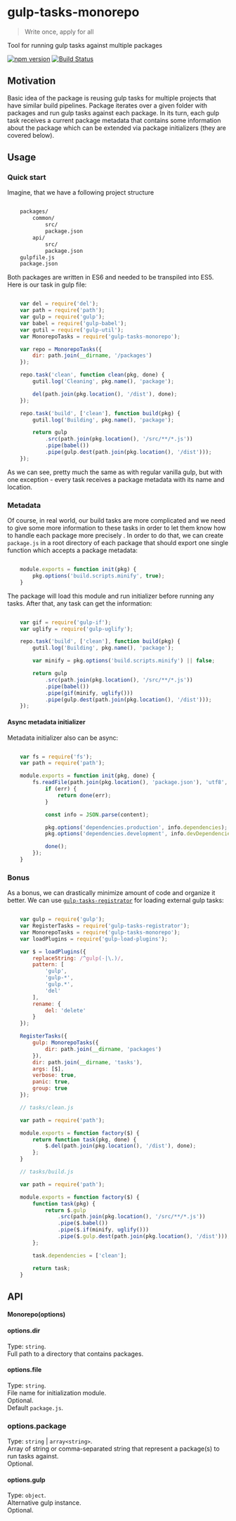 # gulp-tasks-monorepo

> Write once, apply for all

Tool for running gulp tasks against multiple packages


[![npm version](https://badge.fury.io/js/gulp-tasks-monorepo.svg)](https://www.npmjs.com/package/gulp-tasks-monorepo)
[![Build Status](https://secure.travis-ci.org/ziflex/gulp-tasks-monorepo.svg?branch=master)](http://travis-ci.org/ziflex/gulp-tasks-monorepo)

## Motivation

Basic idea of the package is reusing gulp tasks for multiple projects that have similar build pipelines.
Package iterates over a given folder with packages and run gulp tasks against each package.
In its turn, each gulp task receives a current package metadata that contains some information about the package which can be extended via package initializers (they are covered below).


## Usage
### Quick start

Imagine, that we have a following project structure

````sh

    packages/
        common/
            src/
            package.json
        api/
            src/
            package.json
    gulpfile.js
    package.json

````

Both packages are written in ES6 and needed to be transpiled into ES5.
Here is our task in gulp file:

````javascript

    var del = require('del');
    var path = require('path');
    var gulp = require('gulp');
    var babel = require('gulp-babel');
    var gutil = require('gulp-util');
    var MonorepoTasks = require('gulp-tasks-monorepo');

    var repo = MonorepoTasks({
        dir: path.join(__dirname, '/packages')
    });

    repo.task('clean', function clean(pkg, done) {
        gutil.log('Cleaning', pkg.name(), 'package');

        del(path.join(pkg.location(), '/dist'), done);
    });

    repo.task('build', ['clean'], function build(pkg) {
        gutil.log('Building', pkg.name(), 'package');

        return gulp
            .src(path.join(pkg.location(), '/src/**/*.js'))
            .pipe(babel())
            .pipe(gulp.dest(path.join(pkg.location(), '/dist')));
    });

````

As we can see, pretty much the same as with regular vanilla gulp, but with one exception - every task receives a package metadata with its name and location.


### Metadata

Of course, in real world, our build tasks are more complicated and we need to give some more information to these tasks in order to let them know how to handle each package more precisely .
In order to do that, we can create ``package.js`` in a root directory of each package that should export one single function which accepts a package metadata:

````javascript

    module.exports = function init(pkg) {
        pkg.options('build.scripts.minify', true);
    }

````

The package will load this module and run initializer before running any tasks.
After that, any task can get the information:

````javascript

    var gif = require('gulp-if');
    var uglify = require('gulp-uglify');

    repo.task('build', ['clean'], function build(pkg) {
        gutil.log('Building', pkg.name(), 'package');

        var minify = pkg.options('build.scripts.minify') || false;

        return gulp
            .src(path.join(pkg.location(), '/src/**/*.js'))
            .pipe(babel())
            .pipe(gif(minify, uglify()))
            .pipe(gulp.dest(path.join(pkg.location(), '/dist')));
    });

````

#### Async metadata initializer

Metadata initializer also can be async:

````javascript

    var fs = require('fs');
    var path = require('path');

    module.exports = function init(pkg, done) {
        fs.readFile(path.join(pkg.location(), 'package.json'), 'utf8', function(err, content) {
            if (err) {
                return done(err);
            }

            const info = JSON.parse(content);

            pkg.options('dependencies.production', info.dependencies);
            pkg.options('dependencies.development', info.devDependencies);

            done();
        });
    }

````

### Bonus

As a bonus, we can drastically minimize amount of code and organize it better.
We can use [``gulp-tasks-registrator``](https://github.com/ziflex/gulp-tasks-registrator) for loading external gulp tasks:

````javascript

    var gulp = require('gulp');
    var RegisterTasks = require('gulp-tasks-registrator');
    var MonorepoTasks = require('gulp-tasks-monorepo');
    var loadPlugins = require('gulp-load-plugins');

    var $ = loadPlugins({
        replaceString: /^gulp(-|\.)/,
        pattern: [
            'gulp',
            'gulp-*',
            'gulp.*',
            'del'
        ],
        rename: {
            del: 'delete'
        }
    });

    RegisterTasks({
        gulp: MonorepoTasks({
            dir: path.join(__dirname, 'packages')
        }),
        dir: path.join(__dirname, 'tasks'),
        args: [$],
        verbose: true,
        panic: true,
        group: true
    });

````

````javascript
    // tasks/clean.js

    var path = require('path');

    module.exports = function factory($) {
        return function task(pkg, done) {
            $.del(path.join(pkg.location(), '/dist'), done);
        };
    }

````

````javascript
    // tasks/build.js

    var path = require('path');

    module.exports = function factory($) {
        function task(pkg) {
            return $.gulp
                .src(path.join(pkg.location(), '/src/**/*.js'))
                .pipe($.babel())
                .pipe($.if(minify, uglify()))
                .pipe($.gulp.dest(path.join(pkg.location(), '/dist')));
        };

        task.dependencies = ['clean'];

        return task;
    }

````

## API

#### Monorepo(options)

#### options.dir
Type: `string`.  
Full path to a directory that contains packages.   

#### options.file
Type: `string`.  
File name for initialization module.    
Optional.    
Default `package.js`.

### options.package
Type: `string` | `array<string>`.    
Array of string or comma-separated string that represent a package(s) to run tasks against.      
Optional.    

#### options.gulp
Type: `object`.  
Alternative gulp instance.  
Optional.    
